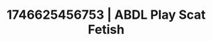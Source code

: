 ---
categories:
- Emotion-driven NSFW
- AI-generated
- NSFW AI art
- Romantic kink
- Roleplay fantasies
- Deep gaze
- ASMR
- Cosplay
image: /assets/images/1746625456753.jpg
layout: post
seo:
  description: Featured content with high-quality ABDL Play, Scat Fetish. HD images
    available.
  keywords: ABDL Play, Scat Fetish
  og_image: /assets/images/1746625456753.jpg
  schema_type: VisualArtwork
tags:
- ABDL Play
- Scat Fetish
- '#1746625456753'
title: 1746625456753 | ABDL Play Scat Fetish
---